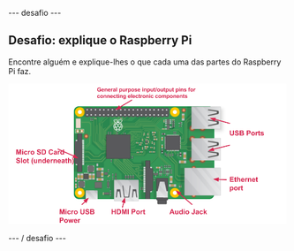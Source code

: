 \--- desafio \---

## Desafio: explique o Raspberry Pi

Encontre alguém e explique-lhes o que cada uma das partes do Raspberry Pi faz.

![captura de tela](images/pi-labelled-names.png)

\--- / desafio \---